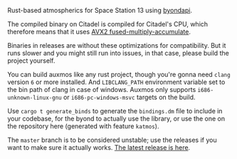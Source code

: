Rust-based atmospherics for Space Station 13 using [byondapi](https://github.com/spacestation13/byondapi-rs).

The compiled binary on Citadel is compiled for Citadel's CPU, which therefore means that it uses [AVX2 fused-multiply-accumulate](https://en.wikipedia.org/wiki/Advanced_Vector_Extensions#Advanced_Vector_Extensions_2).

Binaries in releases are without these optimizations for compatibility. But it runs slower and you might still run into issues, in that case, please build the project yourself.

You can build auxmos like any rust project, though you're gonna need `clang` version `6` or more installed. And `LIBCLANG_PATH` environment variable set to the bin path of clang in case of windows. Auxmos only supports `i686-unknown-linux-gnu` or `i686-pc-windows-msvc` targets on the build.

Use `cargo t generate_binds` to generate the `bindings.dm` file to include in your codebase, for the byond to actually use the library, or use the one on the repository here (generated with feature `katmos`).

The `master` branch is to be considered unstable; use the releases if you want to make sure it actually works. [The latest release is here](https://github.com/shiptest-ss13/auxmos/releases/latest).
